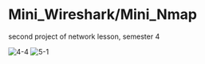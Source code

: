 # Mini_Wireshark/Mini_Nmap
second project of network lesson, semester 4


![4-4](https://user-images.githubusercontent.com/80667774/177186466-48f6ff61-a83f-45fb-9e9d-f1eb5579b1e6.png)
![5-1](https://user-images.githubusercontent.com/80667774/177186476-fcd1d3d2-5946-4bfd-b16b-8dd1578841e3.png)
